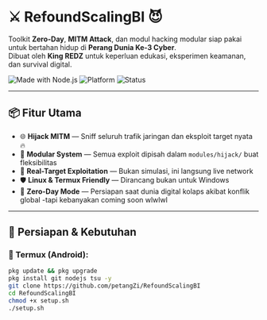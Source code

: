 # ⚔️ RefoundScalingBI 😈

Toolkit **Zero-Day**, **MITM Attack**, dan modul hacking modular siap pakai untuk bertahan hidup di **Perang Dunia Ke-3 Cyber**.  
Dibuat oleh **King REDZ** untuk keperluan edukasi, eksperimen keamanan, dan survival digital.

![Made with Node.js](https://img.shields.io/badge/Built_with-Node.js-green)
![Platform](https://img.shields.io/badge/Platform-Linux%20%7C%20Termux-orange)
![Status](https://img.shields.io/badge/Status-Aktif🔥-red)

---

## 📦 Fitur Utama
- 🌐 **Hijack MITM** — Sniff seluruh trafik jaringan dan eksploit target nyata 🔥
- 🧩 **Modular System** — Semua exploit dipisah dalam `modules/hijack/` buat fleksibilitas
- 📡 **Real-Target Exploitation** — Bukan simulasi, ini langsung live network
- 🛡️ **Linux & Termux Friendly** — Dirancang bukan untuk Windows
- 🧠 **Zero-Day Mode** — Persiapan saat dunia digital kolaps akibat konflik global
-tapi kebanyakan coming soon wlwlwl
---

## 🧪 Persiapan & Kebutuhan

### 📱 Termux (Android):
```bash
pkg update && pkg upgrade
pkg install git nodejs tsu -y
git clone https://github.com/petangZi/RefoundScalingBI
cd RefoundScalingBI
chmod +x setup.sh
./setup.sh

